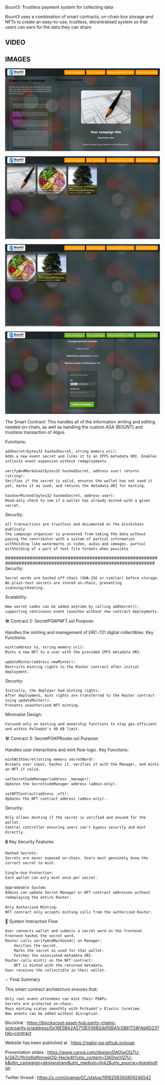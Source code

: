 Bount3: Trustless payment system for collecting data

Bount3 uses a combination of smart contracts, on-chain box storage and NFTs to create an easy-to-use, trustless, decentralised system so that users can earn for the data they can share.

## VIDEO

## IMAGES

![Create New Campaign](readmeassets/CreateNew.png)

![Your Campaigns](readmeassets/YourCampaigns.png)

![Public Campaigns](readmeassets/publicCampaigns.png)

![Submit Data](readmeassets/SubmitData.png)

The Smart Contract:
This handles all of the information writing and editing needed on-chain, as well as handling the custom ASA (BOUNT) and trustless transaction of Algos.

Functions:

    addSecret(bytes32 hashedSecret, string memory uri):
    Adds a new event secret and links it to an IPFS metadata URI. Enables infinite event expansion without redeployments.

    verifyAndMarkUsed(bytes32 hashedSecret, address user) returns (string):
    Verifies if the secret is valid, ensures the wallet has not used it yet, marks it as used, and returns the metadata URI for minting.

    hasUserMinted(bytes32 hashedSecret, address user):
    Read-only check to see if a wallet has already minted with a given secret.

Security:

    all transactions are trustless and documented on the blockchain publicaly
    the campaign organiser is prevented from taking the data without paying the contributor with a system of partial information withholding like watermarks in video, audio and immages. partial withholding of a part of text file formats when possible

###############################################################################################################
Security:

    Secret words are hashed off-chain (SHA-256 or similar) before storage.
    No plain-text secrets are stored on-chain, preventing scanning/cheating.

Scalability:

    New secret codes can be added anytime by calling addSecret(), supporting continuous event launches without new contract deployments.

🛠 Contract 2: SecretPOAPNFT.sol
Purpose:

Handles the minting and management of ERC-721 digital collectibles.
Key Functions:

    mint(address to, string memory uri):
    Mints a new NFT to a user with the provided IPFS metadata URI.

    updateMinter(address newMinter):
    Restricts minting rights to the Router contract after initial deployment.

Security:

    Initially, the deployer had minting rights.
    After deployment, mint rights are transferred to the Router contract using updateMinter().
    Prevents unauthorized NFT minting.

Minimalist Design:

    Focused only on minting and ownership functions to stay gas-efficient and within Polkadot's 49 KB limit.

🛠 Contract 3: SecretPOAPRouter.sol
Purpose:

Handles user interactions and mint flow logic.
Key Functions:

    mintWithSecret(string memory secretWord):
    Accepts user input, hashes it, verifies it with the Manager, and mints an NFT if valid.

    setSecretCodeManager(address _manager):
    Updates the SecretCodeManager address (admin-only).

    setNFTContract(address _nft):
    Updates the NFT contract address (admin-only).

Security:

    Only allows minting if the secret is verified and unused for the wallet.
    Central controller ensuring users can't bypass security and mint directly.

🔒 Key Security Features

    Hashed Secrets:
    Secrets are never exposed on-chain. Users must genuinely know the correct secret to mint.

    Single-Use Protection:
    Each wallet can only mint once per secret.

    Upgradeable System:
    Admins can update Secret Manager or NFT contract addresses without redeploying the entire Router.

    Only Authorized Minting:
    NFT contract only accepts minting calls from the authorized Router.

🔗 System Interaction Flow

    User connects wallet and submits a secret word on the frontend.
    Frontend hashes the secret word.
    Router calls verifyAndMarkUsed() on Manager:
        Verifies the secret.
        Marks the secret as used for that wallet.
        Fetches the associated metadata URI.
    Router calls mint() on the NFT contract:
        NFT is minted with the returned metadata.
    User receives the collectible in their wallet.

✅ Final Summary

This smart contract architecture ensures that:

    Only real event attendees can mint their POAPs.
    Secrets are protected on-chain.
    Mass minting scales smoothly with Polkadot's Elastic Coretime.
    New events can be added without disruption.

Blocklink : https://blockscout-asset-hub.parity-chains-scw.parity.io/address/0x16E5BA2A5713E036B2dd10BA1c5861728FAb6D23?tab=contract

Website has been published at : https://mahir-pa.github.io/poap

Presentation slides : https://www.canva.com/design/DAGlwOQ7U-k/3AZU1fcIiz6qfhmwpOQ-Hw/edit?utm_content=DAGlwOQ7U-k&utm_campaign=designshare&utm_medium=link2&utm_source=sharebutton

Twitter thread : https://x.com/pramay07_/status/1916258393859248542